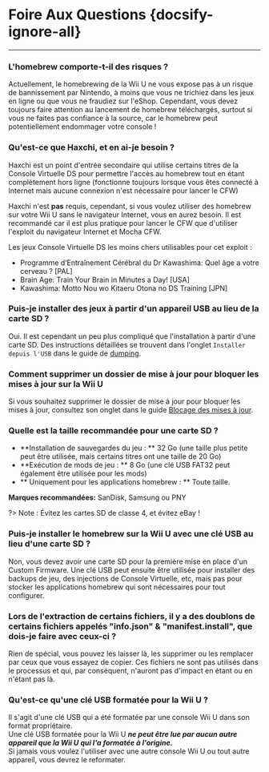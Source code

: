 # Foire Aux Questions {docsify-ignore-all}
---

### L'homebrew comporte-t-il des risques ?

Actuellement, le homebrewing de la Wii U ne vous expose pas à un risque de bannissement par Nintendo, à moins que vous ne trichiez dans les jeux en ligne ou que vous ne fraudiez sur l'eShop. Cependant, vous devez toujours faire attention au lancement de homebrew téléchargés, surtout si vous ne faites pas confiance à la source, car le homebrew peut potentiellement endommager votre console !

### Qu'est-ce que Haxchi, et en ai-je besoin ?

Haxchi est un point d'entrée secondaire qui utilise certains titres de la Console Virtuelle DS pour permettre l'accès au homebrew tout en étant complètement hors ligne (fonctionne toujours lorsque vous êtes connecté à Internet mais aucune connexion n'est nécessaire pour lancer le CFW)

Haxchi n'est **pas** requis, cependant, si vous voulez utiliser des homebrew sur votre Wii U sans le navigateur Internet, vous en aurez besoin. Il est recommandé car il est plus pratique pour lancer le CFW que d'utiliser l'exploit du navigateur Internet et Mocha CFW.

Les jeux Console Virtuelle DS les moins chers utilisables pour cet exploit :
 - Programme d’Entraînement Cérébral du Dr Kawashima: Quel âge a votre cerveau ? [PAL]
 - Brain Age: Train Your Brain in Minutes a Day! [USA]
 - Kawashima: Motto Nou wo Kitaeru Otona no DS Training [JPN]

### Puis-je installer des jeux à partir d'un appareil USB au lieu de la carte SD ?

Oui. Il est cependant un peu plus compliqué que l'installation à partir d'une carte SD. Des instructions détaillées se trouvent dans l'onglet `Installer depuis l'USB` dans le guide de [dumping](dump-games).

### Comment supprimer un dossier de mise à jour pour bloquer les mises à jour sur la Wii U

Si vous souhaitez supprimer le dossier de mise à jour pour bloquer les mises à jour, consultez son onglet dans le guide [Blocage des mises à jour](block-updates).

### Quelle est la taille recommandée pour une carte SD ?

 - **Installation de sauvegardes du jeu : ** 32 Go (une taille plus petite peut être utilisée, mais certains titres ont une taille de 20 Go)
 - **Exécution de mods de jeu : ** 8 Go (une clé USB FAT32 peut également être utilisée pour les mods)
 - ** Uniquement pour les applications homebrew : ** Toute taille.

**Marques recommandées:** SanDisk, Samsung ou PNY

?> Note : Évitez les cartes SD de classe 4, et évitez eBay !

### Puis-je installer le homebrew sur la Wii U avec une clé USB au lieu d'une carte SD ?

Non, vous devez avoir une carte SD pour la première mise en place d'un Custom Firmware. Une clé USB peut ensuite être utilisée pour installer des backups de jeu, des injections de Console Virtuelle, etc, mais pas pour stocker les applications homebrew qui sont nécessaires pour tout configurer.

### Lors de l'extraction de certains fichiers, il y a des doublons de certains fichiers appelés "info.json" & "manifest.install", que dois-je faire avec ceux-ci ?

Rien de spécial, vous pouvez les laisser là, les supprimer ou les remplacer par ceux que vous essayez de copier. Ces fichiers ne sont pas utilisés dans le processus et qui, par conséquent, n'auront pas d'impact en étant ou en n'étant pas là.

### Qu'est-ce qu'une clé USB formatée pour la Wii U ?

Il s'agit d'une clé USB qui a été formatée par une console Wii U dans son format propriétaire.  
Une clé USB formatée pour la Wii U ***ne peut être lue par aucun autre appareil que la Wii U qui l'a formatée à l'origine.***  
Si jamais vous voulez l'utiliser avec une autre console Wii U ou tout autre appareil, vous devrez le reformater.
